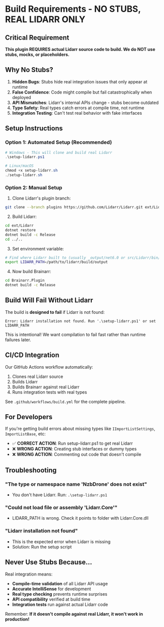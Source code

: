 # Build Requirements - NO STUBS, REAL LIDARR ONLY

## Critical Requirement

**This plugin REQUIRES actual Lidarr source code to build. We do NOT use stubs, mocks, or placeholders.**

## Why No Stubs?

1. **Hidden Bugs**: Stubs hide real integration issues that only appear at runtime
2. **False Confidence**: Code might compile but fail catastrophically when deployed
3. **API Mismatches**: Lidarr's internal APIs change - stubs become outdated
4. **Type Safety**: Real types catch errors at compile time, not runtime
5. **Integration Testing**: Can't test real behavior with fake interfaces

## Setup Instructions

### Option 1: Automated Setup (Recommended)

```powershell
# Windows - This will clone and build real Lidarr
.\setup-lidarr.ps1

# Linux/macOS
chmod +x setup-lidarr.sh
./setup-lidarr.sh
```

### Option 2: Manual Setup

1. Clone Lidarr's plugin branch:
```bash
git clone --branch plugins https://github.com/Lidarr/Lidarr.git ext/Lidarr
```

2. Build Lidarr:
```bash
cd ext/Lidarr
dotnet restore
dotnet build -c Release
cd ../..
```

3. Set environment variable:
```bash
# Find where Lidarr built to (usually _output/net6.0 or src/Lidarr/bin/Release/net6.0)
export LIDARR_PATH=/path/to/lidarr/build/output
```

4. Now build Brainarr:
```bash
cd Brainarr.Plugin
dotnet build -c Release
```

## Build Will Fail Without Lidarr

The build is **designed to fail** if Lidarr is not found:

```
Error: Lidarr installation not found. Run '.\setup-lidarr.ps1' or set LIDARR_PATH
```

This is intentional! We want compilation to fail fast rather than runtime failures later.

## CI/CD Integration

Our GitHub Actions workflow automatically:
1. Clones real Lidarr source
2. Builds Lidarr
3. Builds Brainarr against real Lidarr
4. Runs integration tests with real types

See `.github/workflows/build.yml` for the complete pipeline.

## For Developers

If you're getting build errors about missing types like `IImportListSettings`, `ImportListBase`, etc:
- ✅ **CORRECT ACTION**: Run setup-lidarr.ps1 to get real Lidarr
- ❌ **WRONG ACTION**: Creating stub interfaces or dummy types
- ❌ **WRONG ACTION**: Commenting out code that doesn't compile

## Troubleshooting

### "The type or namespace name 'NzbDrone' does not exist"
- You don't have Lidarr. Run: `.\setup-lidarr.ps1`

### "Could not load file or assembly 'Lidarr.Core'"
- LIDARR_PATH is wrong. Check it points to folder with Lidarr.Core.dll

### "Lidarr installation not found"
- This is the expected error when Lidarr is missing
- Solution: Run the setup script

## Never Use Stubs Because...

Real integration means:
- **Compile-time validation** of all Lidarr API usage
- **Accurate IntelliSense** for development
- **Real type checking** prevents runtime surprises
- **API compatibility** verified at build time
- **Integration tests** run against actual Lidarr code

Remember: **If it doesn't compile against real Lidarr, it won't work in production!**